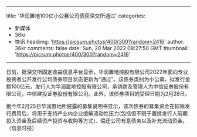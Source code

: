 
---
title: '华润置地100亿小公募公司债获深交所通过'
categories: 
 - 新媒体
 - 36kr
 - 快讯
headimg: 'https://picsum.photos/400/300?random=2416'
author: 36kr
comments: false
date: Sun, 20 Mar 2022 08:27:50 GMT
thumbnail: 'https://picsum.photos/400/300?random=2416'
---

<div>   
日前，据深交所固定收益信息平台显示，华润置地控股有限公司2022年面向专业投资者公开发行公司债券项目状态更新为“通过”。该债券类别为小公募，拟发行金额100亿元，发行人为华润置地控股有限公司，承销商及管理人为中信证券股份有限公司，中信建投证券股份有限公司。此外，该债券项目的受理日期为2月28日。

据今年2月25日华润置地所披露的募集说明书显示，该次债券的募集资金在扣除发行费用后，将用于支持产业内企业缓解流动性压力(包括但不限于置换发行人前期投入资金及后续资产投资与收购等方式)、偿还公司有息债务以及补充流动资金。（信息时报）  
</div>
            